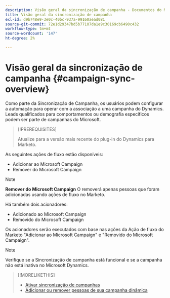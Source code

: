 ```yaml
---
description: Visão geral da sincronização de campanha - Documentos do Marketo - Documentação do produto
title: Visão geral da sincronização de campanha
exl-id: d9b748e9-3e0c-40bc-937a-99160aead081
source-git-commit: 72e1d29347bd5b77107da1e9c30169cb6490c432
workflow-type: tm+mt
source-wordcount: '147'
ht-degree: 2%

---
```


# Visão geral da sincronização de campanha {#campaign-sync-overview}

Como parte da Sincronização de Campanha, os usuários podem configurar a automação para operar com a associação a uma campanha do Dynamics. Leads qualificados para comportamentos ou demografia específicos podem ser parte de campanhas do Microsoft.

>[!PREREQUISITES]
>
>Atualize para a versão mais recente do plug-in do Dynamics para Marketo.

As seguintes ações de fluxo estão disponíveis:

* Adicionar ao Microsoft Campaign
* Remover do Microsoft Campaign

>[!NOTE]
>
>**Remover do Microsoft Campaign** O removerá apenas pessoas que foram adicionadas usando ações de fluxo no Marketo.

Há também dois acionadores:

* Adicionado ao Microsoft Campaign
* Removido do Microsoft Campaign

Os acionadores serão executados com base nas ações da Ação de fluxo do Marketo &quot;Adicionar ao Microsoft Campaign&quot; e &quot;Removido do Microsoft Campaign&quot;.

>[!NOTE]
>
>Verifique se a Sincronização de campanha está funcional e se a campanha não está inativa no Microsoft Dynamics.

>[!MORELIKETHIS]
>
>* [Ativar sincronização de campanhas](/help/marketo/product-docs/crm-sync/microsoft-dynamics-sync/microsoft-dynamics-sync-details/enable-campaign-sync.md)
>* [Adicionar ou remover pessoas de sua campanha dinâmica](/help/marketo/product-docs/core-marketo-concepts/smart-campaigns/microsoft-dynamics-flow-actions/add-or-remove-people-from-your-dynamics-campaign.md)

